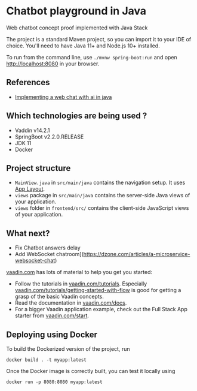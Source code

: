 # Chatbot playground in Java

Web chatbot concept proof implemented with Java Stack

The project is a standard Maven project, so you can import it to your IDE of choice. 
You'll need to have Java 11+ and Node.js 10+ installed.

To run from the command line, use `./mvnw spring-boot:run` and 
open [http://localhost:8080](http://localhost:8080) in your browser.

## References

- [Implementing a web chat with ai in java](https://dzone.com/articles/implementing-a-web-chat-with-ai-in-java)

## Which technologies are being used ?

- Vaddin v14.2.1
- SpringBoot v2.2.0.RELEASE
- JDK 11
- Docker

## Project structure

- `MainView.java` in `src/main/java` contains the navigation setup. It uses [App Layout](https://vaadin.com/components/vaadin-app-layout).
- `views` package in `src/main/java` contains the server-side Java views of your application.
- `views` folder in `frontend/src/` contains the client-side JavaScript views of your application.

## What next?

- Fix Chatbot answers delay
- Add WebSocket chatroom](https://dzone.com/articles/a-microservice-websocket-chat)

[vaadin.com](https://vaadin.com) has lots of material to help you get you started:

- Follow the tutorials in [vaadin.com/tutorials](https://vaadin.com/tutorials). Especially [vaadin.com/tutorials/getting-started-with-flow](https://vaadin.com/tutorials/getting-started-with-flow) is good for getting a grasp of the basic Vaadin concepts.
- Read the documentation in [vaadin.com/docs](https://vaadin.com/docs).
- For a bigger Vaadin application example, check out the Full Stack App starter from [vaadin.com/start](https://vaadin.com/start).

## Deploying using Docker

To build the Dockerized version of the project, run

```
docker build . -t myapp:latest
```

Once the Docker image is correctly built, you can test it locally using

```
docker run -p 8080:8080 myapp:latest
```
